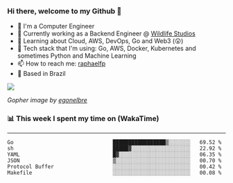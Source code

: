 ### Hi there, welcome to my Github 👋

- 📖 I'm a Computer Engineer
- 🔭 Currently working as a Backend Engineer @ [Wildlife Studios](https://wildlifestudios.com/)
- 🌱 Learning about Cloud, AWS, DevOps, Go and Web3 (😲)
- 🚀 Tech stack that I'm using: Go, AWS, Docker, Kubernetes and sometimes Python and Machine Learning
- 📫 How to reach me: [raphaelfp](https://linkedin.com/in/raphaelfp)
- 🏡 Based in Brazil

![](https://github.com/raphaelfp/gophers/blob/master/.thumb/animation/morning-coffee-3x.gif)

*Gopher image by [egonelbre](https://github.com/egonelbre/)*

### 📊 This week I spent my time on (WakaTime)

---

<!--START_SECTION:waka-->

```text
Go                                █████████████████▒░░░░░░░   69.52 %
sh                                █████▓░░░░░░░░░░░░░░░░░░░   22.92 %
YAML                              █▓░░░░░░░░░░░░░░░░░░░░░░░   06.35 %
JSON                              ▒░░░░░░░░░░░░░░░░░░░░░░░░   00.70 %
Protocol Buffer                   ░░░░░░░░░░░░░░░░░░░░░░░░░   00.42 %
Makefile                          ░░░░░░░░░░░░░░░░░░░░░░░░░   00.08 %
```

<!--END_SECTION:waka-->
